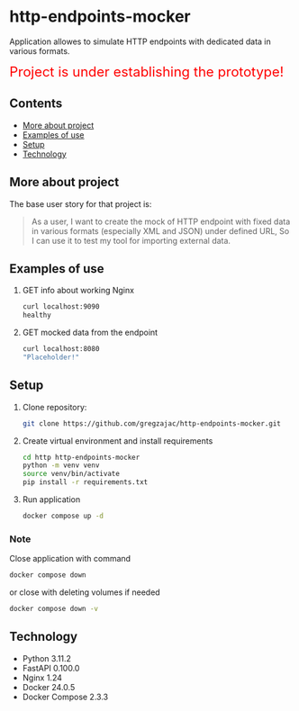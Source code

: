 # http-endpoints-mocker

Application allowes to simulate HTTP endpoints with dedicated data in various formats.

<font size="5" color="red">Project is under establishing the prototype!</font>

## Contents

* [More about project](#more-about-project)
* [Examples of use](#examples-of-use)
* [Setup](#setup)
* [Technology](#technology)

## More about project

The base user story for that project is:
> As a user,
I want to create the mock of HTTP endpoint with fixed data in various formats (especially XML and JSON)
under defined URL,
So I can use it to test my tool for importing external data.

## Examples of use

1. GET info about working Nginx

    ```bash
    curl localhost:9090
    healthy
    ```

2. GET mocked data from the endpoint

    ```bash
    curl localhost:8080
    "Placeholder!"
    ```

## Setup

1. Clone repository:

    ```bash
    git clone https://github.com/gregzajac/http-endpoints-mocker.git
    ```

2. Create virtual environment and install requirements

    ```bash
    cd http http-endpoints-mocker
    python -m venv venv
    source venv/bin/activate
    pip install -r requirements.txt
    ```

3. Run application

    ```bash
    docker compose up -d
    ```

### Note

Close application with command

```bash
docker compose down
```

or close with deleting volumes if needed

```bash
docker compose down -v
```

## Technology

* Python 3.11.2
* FastAPI 0.100.0
* Nginx 1.24
* Docker 24.0.5
* Docker Compose 2.3.3
